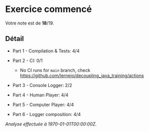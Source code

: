 # Exercice commencé
Votre note est de **18**/19.

## Détail
* Part 1 - Compilation & Tests: 4/4
* Part 2 - CI: 0/1
    * No CI runs for `main` branch, check https://github.com/lernejo/decoupling_java_training/actions

* Part 3 - Console Logger: 2/2
* Part 4 - Human Player: 4/4
* Part 5 - Computer Player: 4/4
* Part 6 - Logger composition: 4/4

*Analyse effectuée à 1970-01-01T00:00:00Z.*
